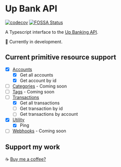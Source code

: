 # Up Bank API

[![codecov](https://codecov.io/gh/jacobjmarks/up-bank-api/branch/master/graph/badge.svg?token=A64DMJKAVY)](https://codecov.io/gh/jacobjmarks/up-bank-api)
[![FOSSA Status](https://app.fossa.com/api/projects/git%2Bgithub.com%2Fjacobjmarks%2Fup-bank-api.svg?type=shield)](https://app.fossa.com/projects/git%2Bgithub.com%2Fjacobjmarks%2Fup-bank-api?ref=badge_shield)

A Typescript interface to the [Up Banking API](https://github.com/up-banking/api).

🚨 Currently in development.

## Current primitive resource support

- [x] [Accounts](https://developer.up.com.au/#accounts)
  - [x] Get all accounts
  - [x] Get account by id
- [ ] [Categories](https://developer.up.com.au/#categories) - Coming soon
- [ ] [Tags](https://developer.up.com.au/#tags) - Coming soon
- [ ] [Transactions](https://developer.up.com.au/#transactions)
  - [x] Get all transactions
  - [ ] Get transaction by id
  - [ ] Get transactions by account
- [x] [Utility](https://developer.up.com.au/#utility_endpoints)
  - [x] Ping
- [ ] [Webhooks](https://developer.up.com.au/#webhooks) - Coming soon

## Support my work
☕ [Buy me a coffee?](https://www.buymeacoffee.com/jacobjmarks)
